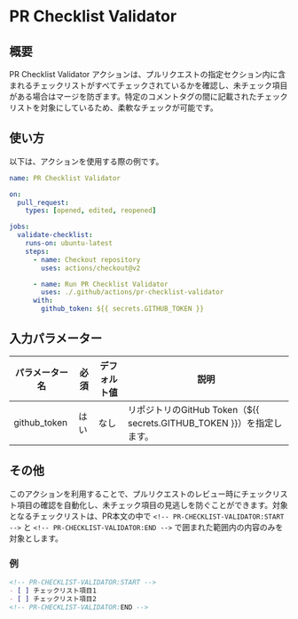 # PR Checklist Validator

## 概要

PR Checklist Validator アクションは、プルリクエストの指定セクション内に含まれるチェックリストがすべてチェックされているかを確認し、未チェック項目がある場合はマージを防ぎます。特定のコメントタグの間に記載されたチェックリストを対象にしているため、柔軟なチェックが可能です。

## 使い方

以下は、アクションを使用する際の例です。

```yaml
name: PR Checklist Validator

on:
  pull_request:
    types: [opened, edited, reopened]

jobs:
  validate-checklist:
    runs-on: ubuntu-latest
    steps:
      - name: Checkout repository
        uses: actions/checkout@v2

      - name: Run PR Checklist Validator
        uses: ./.github/actions/pr-checklist-validator
      with:
        github_token: ${{ secrets.GITHUB_TOKEN }}
```

## 入力パラメーター

| パラメーター名 | 必須 | デフォルト値 | 説明 |
| ---------------- | ---- | ------------ | ---- |
| github_token     | はい | なし         | リポジトリのGitHub Token（${{ secrets.GITHUB_TOKEN }}）を指定します。 |

## その他

このアクションを利用することで、プルリクエストのレビュー時にチェックリスト項目の確認を自動化し、未チェック項目の見逃しを防ぐことができます。対象となるチェックリストは、PR本文の中で `<!-- PR-CHECKLIST-VALIDATOR:START -->` と `<!-- PR-CHECKLIST-VALIDATOR:END -->` で囲まれた範囲内の内容のみを対象とします。

### 例

```markdown
<!-- PR-CHECKLIST-VALIDATOR:START -->
- [ ] チェックリスト項目1
- [ ] チェックリスト項目2
<!-- PR-CHECKLIST-VALIDATOR:END -->
```
